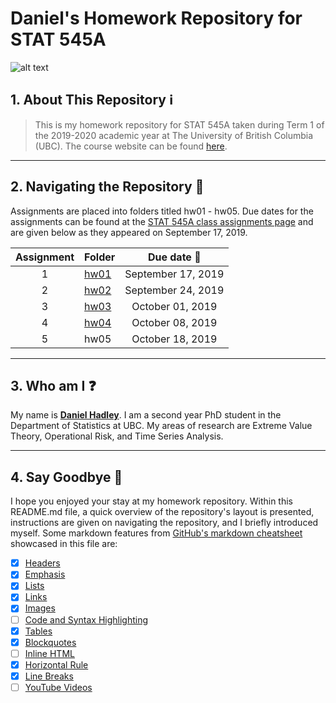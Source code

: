 # Daniel's Homework Repository for STAT 545A
![alt text](https://github.com/STAT545-UBC/STAT545-home/blob/master/content/authors/stat545/avatar.png "STAT 545A Course Logo")

## 1. About This Repository :information_source:
> This is my homework repository for STAT 545A taken during Term 1 of the 2019-2020 academic year at The University of British Columbia (UBC).  The course website can be found [here](https://stat545.stat.ubc.ca).

---

## 2. Navigating the Repository :file_folder:

Assignments are placed into folders titled hw01 - hw05.  Due dates for the assignments can be found at the [STAT 545A class assignments page](https://stat545.stat.ubc.ca/evaluation/assignments/) and are given below as they appeared on September 17, 2019.

| Assignment | Folder    | Due date :date: |           
| :--: | ---- | :-------------: |
| 1    | [hw01](https://github.com/STAT545-UBC-hw-2019-20/stat545-hw-hadleyd2/tree/master/hw01) | September 17, 2019 | 
| 2    | [hw02](https://github.com/STAT545-UBC-hw-2019-20/stat545-hw-hadleyd2/tree/master/hw02) | September 24, 2019 |
| 3    | [hw03](https://github.com/STAT545-UBC-hw-2019-20/stat545-hw-hadleyd2/tree/master/hw03) | October 01, 2019   |  
| 4    | [hw04](https://github.com/STAT545-UBC-hw-2019-20/stat545-hw-hadleyd2/tree/master/hw04) | October 08, 2019   |
| 5    | hw05 | October 18, 2019   |

---

## 3. Who am I :question:
My name is [**Daniel Hadley**](https://www.stat.ubc.ca/users/daniel-hadley).  I am a second year PhD student in the Department of Statistics at UBC.  My areas of research are Extreme Value Theory, Operational Risk, and Time Series Analysis.

---

## 4. Say Goodbye :wave:

I hope you enjoyed your stay at my homework repository.  Within this README.md file, a quick overview of the repository's layout is presented, instructions are given on navigating the repository, and I briefly introduced myself.  Some markdown features from [GitHub's markdown cheatsheet](https://github.com/adam-p/markdown-here/wiki/Markdown-Cheatsheet#lists) showcased in this file are:

- [x] [Headers](https://github.com/adam-p/markdown-here/wiki/Markdown-Cheatsheet#headers)
- [x] [Emphasis](https://github.com/adam-p/markdown-here/wiki/Markdown-Cheatsheet#emphasis)
- [x] [Lists](https://github.com/adam-p/markdown-here/wiki/Markdown-Cheatsheet#lists)
- [x] [Links](https://github.com/adam-p/markdown-here/wiki/Markdown-Cheatsheet#links)
- [x] [Images](https://github.com/adam-p/markdown-here/wiki/Markdown-Cheatsheet#images)
- [ ] [Code and Syntax Highlighting](https://github.com/adam-p/markdown-here/wiki/Markdown-Cheatsheet#code)
- [x] [Tables](https://github.com/adam-p/markdown-here/wiki/Markdown-Cheatsheet#tables)
- [x] [Blockquotes](https://github.com/adam-p/markdown-here/wiki/Markdown-Cheatsheet#blockquotes)
- [ ] [Inline HTML](https://github.com/adam-p/markdown-here/wiki/Markdown-Cheatsheet#html)
- [x] [Horizontal Rule](https://github.com/adam-p/markdown-here/wiki/Markdown-Cheatsheet#hr)
- [x] [Line Breaks](https://github.com/adam-p/markdown-here/wiki/Markdown-Cheatsheet#lines)
- [ ] [YouTube Videos](https://github.com/adam-p/markdown-here/wiki/Markdown-Cheatsheet#videos)
